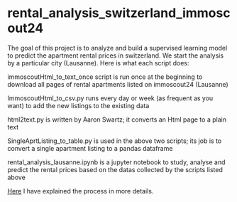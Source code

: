 # rental_analysis_switzerland_immoscout24
The goal of this project is to analyze and build a supervised learning model to predict the apartment rental prices in switzerland. We start the analysis by a particular city (Lausanne). Here is what each script does:

immoscoutHtml_to_text_once script is run once at the beginning to download all pages of rental apartments listed on immoscout24 (Lausanne)

ImmoscoutHtml_to_csv.py runs every day or week (as frequent as you want) to add the new listings to the existing data

html2text.py is written by Aaron Swartz; it converts an Html page to a plain text

SingleAprtListing_to_table.py is used in the above two scripts; its job is to convert a single apartment listing to a pandas dataframe

rental_analysis_lausanne.ipynb is a jupyter notebook to study, analyse and predict the rental prices based on the datas collected by the scripts listed above

[Here](https://hamedrazavi.github.io/rental_analysis.html) I have explained the process in more details. 